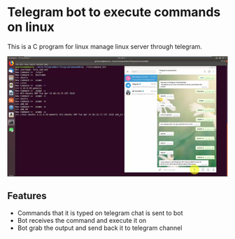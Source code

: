 # Telegram bot to execute commands on linux
This is a C program for linux manage linux server through telegram.

[![Watch the video](https://github.com/superdev2end/TelegramBot/blob/main/Screenshot_TelegramCommandBot.png?raw=true)](https://www.youtube.com/watch?v=6EzYIuCphOc)
## Features
- Commands that it is typed on telegram chat is sent to bot
- Bot receives the command and execute it on
- Bot grab the output and send back it to telegram channel
